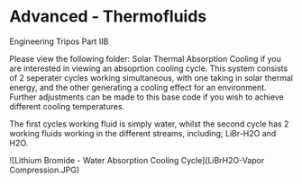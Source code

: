 # Advanced - Thermofluids

Engineering Tripos Part IIB 

Please view the following folder: Solar Thermal Absorption Cooling if you are interested in viewing an absoprtion cooling cycle. This system consists of 2 seperater cycles working simultaneous, with one taking in solar thermal energy, and the other generating a cooling effect for an environment. Further adjustments can be made to this base code if you wish to achieve different cooling temperatures. 

The first cycles working fluid is simply water, whilst the second cycle has 2 working fluids working in the different streams, including; LiBr-H2O and H2O.

![Lithium Bromide - Water Absorption Cooling Cycle](LiBrH2O-Vapor Compression.JPG)


```python

```
